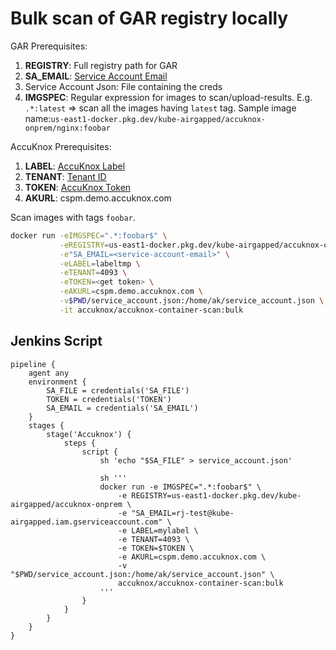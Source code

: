 # Bulk scan of GAR registry locally

GAR Prerequisites:
1. **REGISTRY**: Full registry path for GAR
2. **SA_EMAIL**: [Service Account Email](../res/gcp-service-account.png)
3. Service Account Json: File containing the creds
4. **IMGSPEC**: Regular expression for images to scan/upload-results. E.g. `.*:latest` => scan all the images having `latest` tag. Sample image name:`us-east1-docker.pkg.dev/kube-airgapped/accuknox-onprem/nginx:foobar`

AccuKnox Prerequisites:
1. **LABEL**: [AccuKnox Label](https://help.accuknox.com/how-to/how-to-create-labels/)
2. **TENANT**: [Tenant ID](https://help.accuknox.com/how-to/how-to-create-tokens/)
3. **TOKEN**: [AccuKnox Token](https://help.accuknox.com/how-to/how-to-create-tokens/)
4. **AKURL**: cspm.demo.accuknox.com

Scan images with tags `foobar`.
```bash
docker run -eIMGSPEC=".*:foobar$" \
           -eREGISTRY=us-east1-docker.pkg.dev/kube-airgapped/accuknox-onprem \
           -e"SA_EMAIL=<service-account-email>" \
           -eLABEL=labeltmp \
           -eTENANT=4093 \
           -eTOKEN=<get token> \
           -eAKURL=cspm.demo.accuknox.com \
           -v$PWD/service_account.json:/home/ak/service_account.json \
           -it accuknox/accuknox-container-scan:bulk
```

## Jenkins Script

```
pipeline {
    agent any
    environment {
        SA_FILE = credentials('SA_FILE')
        TOKEN = credentials('TOKEN')
        SA_EMAIL = credentials('SA_EMAIL')
    }
    stages {
        stage('Accuknox') {
            steps {
                script {
                    sh 'echo "$SA_FILE" > service_account.json'
                   
                    sh '''
                    docker run -e IMGSPEC=".*:foobar$" \
                        -e REGISTRY=us-east1-docker.pkg.dev/kube-airgapped/accuknox-onprem \
                        -e "SA_EMAIL=rj-test@kube-airgapped.iam.gserviceaccount.com" \
                        -e LABEL=mylabel \
                        -e TENANT=4093 \
                        -e TOKEN=$TOKEN \
                        -e AKURL=cspm.demo.accuknox.com \
                        -v "$PWD/service_account.json:/home/ak/service_account.json" \
                        accuknox/accuknox-container-scan:bulk
                    '''
                }
            }
        }
    }
}
```

